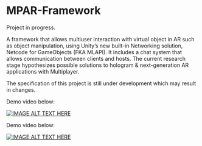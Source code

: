 # MPAR-Framework

Project in progress.

A framework that allows multiuser interaction with virtual object in AR such as object manipulation, using Unity’s new built-in Networking solution, Netcode for GameObjects (FKA MLAPI). It includes a chat system that allows communication between clients and hosts. The current research stage hypothesizes possible solutions to hologram & next-generation AR applications with Multiplayer.

The specification of this project is still under development which may result in changes.

Demo video below:

[![IMAGE ALT TEXT HERE](https://img.youtube.com/vi/uCfmD6quPdU/0.jpg)](https://www.youtube.com/watch?v=uCfmD6quPdU)


Demo video below:

[![IMAGE ALT TEXT HERE](https://img.youtu.be/QifMu56YGks)](https://youtu.be/QifMu56YGks)

